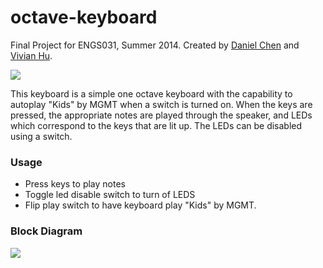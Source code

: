 octave-keyboard
==============
Final Project for ENGS031, Summer 2014. Created by <a href="https://github.com/cheniel">Daniel Chen</a> and <a href="https://github.com/vhu94">Vivian Hu</a>.

<img src="https://github.com/cheniel/octave-keyboard/blob/master/design/fpgadiagram.jpg">

This keyboard is a simple one­ octave keyboard with the capability to autoplay "Kids" by MGMT when a switch is turned on. When the keys are pressed, the appropriate notes are played through the speaker, and LEDs which correspond to the keys that are lit up. The LEDs can be disabled using a switch.

### Usage
- Press keys to play notes
- Toggle led disable switch to turn of LEDS
- Flip play switch to have keyboard play "Kids" by MGMT.

### Block Diagram
<img src="https://github.com/cheniel/octave-keyboard/raw/master/design/basicblock.jpg">



